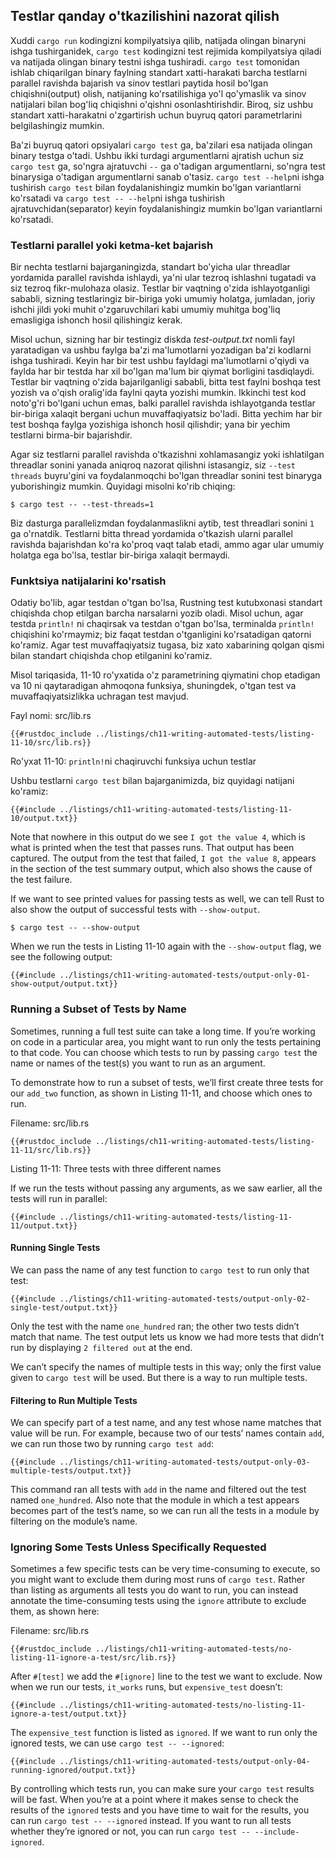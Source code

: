 ## Testlar qanday o'tkazilishini nazorat qilish

Xuddi `cargo run` kodingizni kompilyatsiya qilib, natijada olingan binaryni ishga tushirganidek, `cargo test` kodingizni test rejimida kompilyatsiya qiladi va natijada olingan binary testni ishga tushiradi. `cargo test` tomonidan ishlab chiqarilgan binary faylning standart xatti-harakati barcha testlarni parallel ravishda bajarish va sinov testlari paytida hosil bo'lgan chiqishni(output) olish, natijaning ko'rsatilishiga yo'l qo'ymaslik va sinov natijalari bilan bog'liq chiqishni o'qishni osonlashtirishdir. Biroq, siz ushbu standart xatti-harakatni o'zgartirish uchun buyruq qatori parametrlarini belgilashingiz mumkin.

Ba'zi buyruq qatori opsiyalari `cargo test` ga, ba'zilari esa natijada olingan binary testga o'tadi. Ushbu ikki turdagi argumentlarni ajratish uchun siz `cargo test` ga, so'ngra ajratuvchi `--` ga o'tadigan argumentlarni, so'ngra test binarysiga o'tadigan argumentlarni sanab o'tasiz. `cargo test --help`ni ishga tushirish `cargo test` bilan foydalanishingiz mumkin bo'lgan variantlarni ko'rsatadi va `cargo test -- --help`ni ishga tushirish ajratuvchidan(separator) keyin foydalanishingiz mumkin bo'lgan variantlarni ko'rsatadi.

### Testlarni parallel yoki ketma-ket bajarish

Bir nechta testlarni bajarganingizda, standart bo'yicha ular threadlar yordamida parallel ravishda ishlaydi, ya'ni ular tezroq ishlashni tugatadi va siz tezroq fikr-mulohaza olasiz. Testlar bir vaqtning o'zida ishlayotganligi sababli, sizning testlaringiz bir-biriga yoki umumiy holatga, jumladan, joriy ishchi jildi yoki muhit o'zgaruvchilari kabi umumiy muhitga bog'liq emasligiga ishonch hosil qilishingiz kerak.

Misol uchun, sizning har bir testingiz diskda *test-output.txt* nomli fayl yaratadigan va ushbu faylga ba'zi ma'lumotlarni yozadigan ba'zi kodlarni ishga tushiradi. Keyin har bir test ushbu fayldagi ma'lumotlarni o'qiydi va faylda har bir testda har xil bo'lgan ma'lum bir qiymat borligini tasdiqlaydi. Testlar bir vaqtning o'zida bajarilganligi sababli, bitta test faylni boshqa test yozish va o'qish oralig'ida faylni qayta yozishi mumkin. Ikkinchi test kod noto'g'ri bo'lgani uchun emas, balki parallel ravishda ishlayotganda testlar bir-biriga xalaqit bergani uchun muvaffaqiyatsiz bo'ladi. Bitta yechim har bir test boshqa faylga yozishiga ishonch hosil qilishdir; yana bir yechim testlarni birma-bir bajarishdir.

Agar siz testlarni parallel ravishda o'tkazishni xohlamasangiz yoki ishlatilgan threadlar sonini yanada aniqroq nazorat qilishni istasangiz, siz `--test threads` buyru'gini va foydalanmoqchi bo'lgan threadlar sonini test binaryga yuborishingiz mumkin. Quyidagi misolni ko'rib chiqing:

```console
$ cargo test -- --test-threads=1
```

Biz dasturga parallelizmdan foydalanmaslikni aytib, test threadlari sonini `1` ga o'rnatdik. Testlarni bitta thread yordamida o'tkazish ularni parallel ravishda bajarishdan ko'ra ko'proq vaqt talab etadi, ammo agar ular umumiy holatga ega bo'lsa, testlar bir-biriga xalaqit bermaydi.

### Funktsiya natijalarini ko'rsatish

Odatiy bo'lib, agar testdan o'tgan bo'lsa, Rustning test kutubxonasi standart chiqishda chop etilgan barcha narsalarni yozib oladi. Misol uchun, agar testda `println!` ni chaqirsak va testdan o'tgan bo'lsa, terminalda `println!` chiqishini ko'rmaymiz; biz faqat testdan o'tganligini ko'rsatadigan qatorni ko'ramiz. Agar test muvaffaqiyatsiz tugasa, biz xato xabarining qolgan qismi bilan standart chiqishda chop etilganini ko'ramiz.

Misol tariqasida, 11-10 ro'yxatida o'z parametrining qiymatini chop etadigan va 10 ni qaytaradigan ahmoqona funksiya, shuningdek, o'tgan test va muvaffaqiyatsizlikka uchragan test mavjud.

<span class="filename">Fayl nomi: src/lib.rs</span>

```rust,panics,noplayground
{{#rustdoc_include ../listings/ch11-writing-automated-tests/listing-11-10/src/lib.rs}}
```

<span class="caption">Ro'yxat 11-10: `println!`ni chaqiruvchi funksiya uchun testlar</span>

Ushbu testlarni `cargo test` bilan bajarganimizda, biz quyidagi natijani ko'ramiz:

```console
{{#include ../listings/ch11-writing-automated-tests/listing-11-10/output.txt}}
```

Note that nowhere in this output do we see `I got the value 4`, which is what
is printed when the test that passes runs. That output has been captured. The
output from the test that failed, `I got the value 8`, appears in the section
of the test summary output, which also shows the cause of the test failure.

If we want to see printed values for passing tests as well, we can tell Rust
to also show the output of successful tests with `--show-output`.

```console
$ cargo test -- --show-output
```

When we run the tests in Listing 11-10 again with the `--show-output` flag, we
see the following output:

```console
{{#include ../listings/ch11-writing-automated-tests/output-only-01-show-output/output.txt}}
```

### Running a Subset of Tests by Name

Sometimes, running a full test suite can take a long time. If you’re working on
code in a particular area, you might want to run only the tests pertaining to
that code. You can choose which tests to run by passing `cargo test` the name
or names of the test(s) you want to run as an argument.

To demonstrate how to run a subset of tests, we’ll first create three tests for
our `add_two` function, as shown in Listing 11-11, and choose which ones to run.

<span class="filename">Filename: src/lib.rs</span>

```rust,noplayground
{{#rustdoc_include ../listings/ch11-writing-automated-tests/listing-11-11/src/lib.rs}}
```

<span class="caption">Listing 11-11: Three tests with three different
names</span>

If we run the tests without passing any arguments, as we saw earlier, all the
tests will run in parallel:

```console
{{#include ../listings/ch11-writing-automated-tests/listing-11-11/output.txt}}
```

#### Running Single Tests

We can pass the name of any test function to `cargo test` to run only that test:

```console
{{#include ../listings/ch11-writing-automated-tests/output-only-02-single-test/output.txt}}
```

Only the test with the name `one_hundred` ran; the other two tests didn’t match
that name. The test output lets us know we had more tests that didn’t run by
displaying `2 filtered out` at the end.

We can’t specify the names of multiple tests in this way; only the first value
given to `cargo test` will be used. But there is a way to run multiple tests.

#### Filtering to Run Multiple Tests

We can specify part of a test name, and any test whose name matches that value
will be run. For example, because two of our tests’ names contain `add`, we can
run those two by running `cargo test add`:

```console
{{#include ../listings/ch11-writing-automated-tests/output-only-03-multiple-tests/output.txt}}
```

This command ran all tests with `add` in the name and filtered out the test
named `one_hundred`. Also note that the module in which a test appears becomes
part of the test’s name, so we can run all the tests in a module by filtering
on the module’s name.

### Ignoring Some Tests Unless Specifically Requested

Sometimes a few specific tests can be very time-consuming to execute, so you
might want to exclude them during most runs of `cargo test`. Rather than
listing as arguments all tests you do want to run, you can instead annotate the
time-consuming tests using the `ignore` attribute to exclude them, as shown
here:

<span class="filename">Filename: src/lib.rs</span>

```rust,noplayground
{{#rustdoc_include ../listings/ch11-writing-automated-tests/no-listing-11-ignore-a-test/src/lib.rs}}
```

After `#[test]` we add the `#[ignore]` line to the test we want to exclude. Now
when we run our tests, `it_works` runs, but `expensive_test` doesn’t:

```console
{{#include ../listings/ch11-writing-automated-tests/no-listing-11-ignore-a-test/output.txt}}
```

The `expensive_test` function is listed as `ignored`. If we want to run only
the ignored tests, we can use `cargo test -- --ignored`:

```console
{{#include ../listings/ch11-writing-automated-tests/output-only-04-running-ignored/output.txt}}
```

By controlling which tests run, you can make sure your `cargo test` results
will be fast. When you’re at a point where it makes sense to check the results
of the `ignored` tests and you have time to wait for the results, you can run
`cargo test -- --ignored` instead. If you want to run all tests whether they’re
ignored or not, you can run `cargo test -- --include-ignored`.
